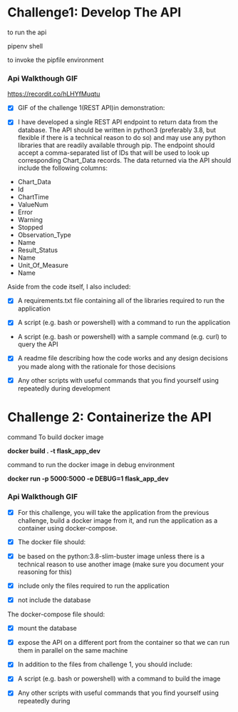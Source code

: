# Challenge1: Develop The API

to run the api 


pipenv shell

to invoke the pipfile environment

### Api Walkthough GIF

https://recordit.co/hLHYfMuqtu

* [x]  GIF of the challenge 1(REST API)in demonstration:


* [x]    I have developed a single REST API endpoint to return data from the database. The
API should be written in python3 (preferably 3.8, but flexible if there is a technical reason to do
so) and may use any python libraries that are readily available through pip. The endpoint should
accept a comma-separated list of IDs that will be used to look up corresponding Chart_Data
records. The data returned via the API should include the following columns:
- Chart_Data
- Id
- ChartTime
- ValueNum
- Error
- Warning
- Stopped
- Observation_Type
- Name
- Result_Status
- Name
- Unit_Of_Measure
- Name

Aside from the code itself, I also included:

* [x]  A requirements.txt file containing all of the libraries required to run the application 

* [x]   A script (e.g. bash or powershell) with a command to run the application

-  A script (e.g. bash or powershell) with a sample command (e.g. curl) to query the API

* [x]   A readme file describing how the code works and any design decisions you made along
with the rationale for those decisions

* [x] Any other scripts with useful commands that you find yourself using repeatedly during
development

# Challenge 2: Containerize the API
command To build docker image

<b>docker build . -t flask_app_dev</b>

command to run the docker image in debug environment

<b>docker run -p 5000:5000 -e DEBUG=1 flask_app_dev</b>

### Api Walkthough GIF


* [x] For this challenge, you will take the application from the previous challenge, build a docker
image from it, and run the application as a container using docker-compose.

* [x] The docker file should:

* [x]  be based on the python:3.8-slim-buster image unless there is a technical reason to use
another image (make sure you document your reasoning for this)

* [x] include only the files required to run the application

* [x]  not include the database

The docker-compose file should:
* [x]  mount the database

* [x]   expose the API on a different port from the container so that we can run them in
parallel on the same machine

* [x] In addition to the files from challenge 1, you should include:

* [x]  A script (e.g. bash or powershell) with a command to build the image

* [x]   Any other scripts with useful commands that you find yourself using repeatedly during


